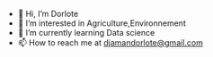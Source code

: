 - 👋 Hi, I’m Dorlote
- 👀 I’m interested in Agriculture,Environnement
- 🌱 I’m currently learning Data science
- 📫 How to reach me at djamandorlote@gmail.com

<!---
Dorlote/Dorlote is a ✨ special ✨ repository because its `README.md` (this file) appears on your GitHub profile.
You can click the Preview link to take a look at your changes.
--->
